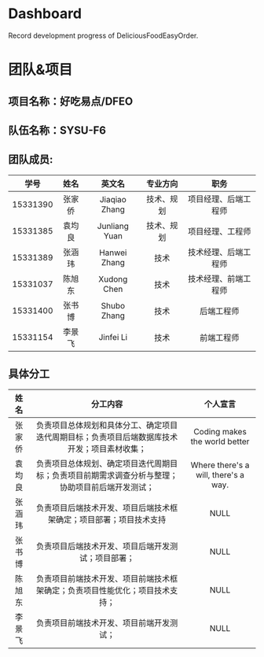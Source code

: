# Dashboard
Record development progress of DeliciousFoodEasyOrder.
# 团队&项目
## 项目名称：好吃易点/DFEO
## 队伍名称：SYSU-F6
## 团队成员:
|学号|姓名|英文名|专业方向|职务|
|:--:|:--:|:--:|:--:|:--:|
|15331390|张家侨|Jiaqiao Zhang|技术、规划|项目经理、后端工程师|
|15331385|袁均良|Junliang Yuan|技术、规划|项目经理、工程师|
|15331389|张涵玮|Hanwei Zhang|技术|技术经理、后端工程师|
|15331037|陈旭东|Xudong Chen|技术|技术经理、前端工程师|
|15331400|张书博|Shubo Zhang|技术|后端工程师|
|15331154|李景飞|Jinfei Li|技术|前端工程师|
## 具体分工
|姓名|分工内容|个人宣言|
|:--:|:--:|:--:|
|张家侨|负责项目总体规划和具体分工、确定项目迭代周期目标；负责项目后端数据库技术开发；项目素材收集；|Coding makes the world better|
|袁均良|负责项目总体规划、确定项目迭代周期目标；负责项目前期需求调查分析与整理；协助项目前后端开发测试；|Where there's a will, there's a way.|
|张涵玮|负责项目后端技术开发、项目后端技术框架确定；项目部署；项目技术支持|NULL|
|张书博|负责项目后端技术开发、项目后端开发测试；项目部署；|NULL|
|陈旭东|负责项目前端技术开发、项目前端技术框架确定；负责项目性能优化；项目技术支持；|NULL|
|李景飞|负责项目前端技术开发、项目前端开发测试；|NULL|
